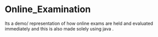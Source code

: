 # Online_Examination
Its a demo/ representation of how online exams are held and evaluated immediately and this is also made solely using java .
